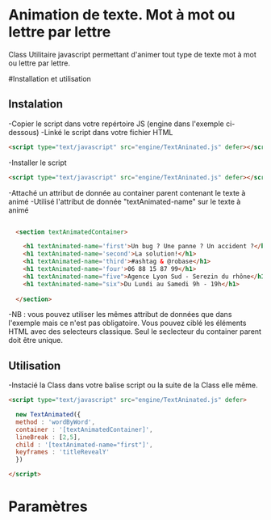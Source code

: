 # Animation de texte. Mot à mot ou lettre par lettre

Class Utilitaire javascript permettant d'animer tout type de texte mot à mot ou lettre par lettre.

#Installation et utilisation

## Instalation

-Copier le script dans votre repértoire JS (engine dans l'exemple ci-dessous)
-Linké le script dans votre fichier HTML

```HTML
<script type="text/javascript" src="engine/TextAninated.js" defer></script>
```

-Installer le script

```HTML
<script type="text/javascript" src="engine/TextAninated.js" defer></script>

```

-Attaché un attribut de donnée au container parent contenant le texte à animé
-Utilisé l'attribut de donnée "textAnimated-name" sur le texte à animé

```HTML

  <section textAnimatedContainer>

    <h1 textAnimated-name='first'>Un bug ? Une panne ? Un accident ?</h1>
    <h1 textAnimated-name='second'>La solution!</h1>
    <h1 textAnimated-name='third'>#ashtag & @robase</h1>
    <h1 textAnimated-name='four'>06 88 15 87 99</h1>
    <h1 textAnimated-name="five">Agence Lyon Sud - Serezin du rhône</h1>
    <h1 textAnimated-name="six">Du Lundi au Samedi 9h - 19h</h1>
 
  </section>

```

-NB : vous pouvez utiliser les mêmes attribut de données que dans l'exemple mais ce n'est pas obligatoire. Vous pouvez ciblé les éléments HTML avec des selecteurs classique. Seul le seclecteur du container parent doit être unique.

## Utilisation

-Instacié la Class dans votre balise script ou la suite de la Class elle même.

```HTML
<script type="text/javascript" src="engine/TextAninated.js" defer>

  new TextAnimated({
  method : 'wordByWord',
  container : '[textAnimatedContainer]',
  lineBreak : [2,5],
  child : '[textAnimated-name="first"]',
  keyframes : 'titleRevealY'
  })

</script>

```

# Paramètres

